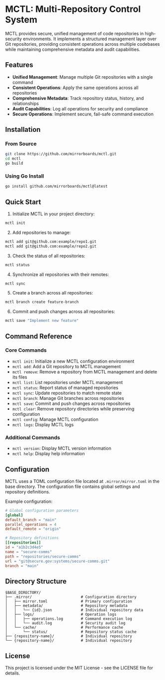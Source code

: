# MCTL: Multi-Repository Control System

MCTL provides secure, unified management of code repositories in high-security environments. It implements a structured management layer over Git repositories, providing consistent operations across multiple codebases while maintaining comprehensive metadata and audit capabilities.

## Features

- **Unified Management**: Manage multiple Git repositories with a single command
- **Consistent Operations**: Apply the same operations across all repositories
- **Comprehensive Metadata**: Track repository status, history, and relationships
- **Audit Capabilities**: Log all operations for security and compliance
- **Secure Operations**: Implement secure, fail-safe command execution

## Installation

### From Source

```bash
git clone https://github.com/mirrorboards/mctl.git
cd mctl
go build
```

### Using Go Install

```bash
go install github.com/mirrorboards/mctl@latest
```

## Quick Start

1. Initialize MCTL in your project directory:

```bash
mctl init
```

2. Add repositories to manage:

```bash
mctl add git@github.com:example/repo1.git
mctl add git@github.com:example/repo2.git
```

3. Check the status of all repositories:

```bash
mctl status
```

4. Synchronize all repositories with their remotes:

```bash
mctl sync
```

5. Create a branch across all repositories:

```bash
mctl branch create feature-branch
```

6. Commit and push changes across all repositories:

```bash
mctl save "Implement new feature"
```

## Command Reference

### Core Commands

- `mctl init`: Initialize a new MCTL configuration environment
- `mctl add`: Add a Git repository to MCTL management
- `mctl remove`: Remove a repository from MCTL management and delete its files
- `mctl list`: List repositories under MCTL management
- `mctl status`: Report status of managed repositories
- `mctl sync`: Update repositories to match remote state
- `mctl branch`: Manage Git branches across repositories
- `mctl save`: Commit and push changes across repositories
- `mctl clear`: Remove repository directories while preserving configuration
- `mctl config`: Manage MCTL configuration
- `mctl logs`: Display MCTL logs

### Additional Commands

- `mctl version`: Display MCTL version information
- `mctl help`: Display help information

## Configuration

MCTL uses a TOML configuration file located at `.mirror/mirror.toml` in the base directory. The configuration file contains global settings and repository definitions.

Example configuration:

```toml
# Global configuration parameters
[global]
default_branch = "main"
parallel_operations = 4
default_remote = "origin"

# Repository definitions
[[repositories]]
id = "a1b2c3d4e5"
name = "secure-comms"
path = "repositories/secure-comms"
url = "git@secure.gov:systems/secure-comms.git"
branch = "main"
```

## Directory Structure

```
$BASE_DIRECTORY/
├── .mirror/                      # Configuration directory
│   ├── mirror.toml               # Primary configuration
│   ├── metadata/                 # Repository metadata
│   │   └── {id}.json             # Individual repository data
│   ├── logs/                     # Operation logs
│   │   ├── operations.log        # Command execution log
│   │   └── audit.log             # Security audit log
│   └── cache/                    # Performance cache
│       └── status/               # Repository status cache
├── {repository-name}/            # Individual repository
└── {repository-name}/            # Individual repository
```

## License

This project is licensed under the MIT License - see the LICENSE file for details.
